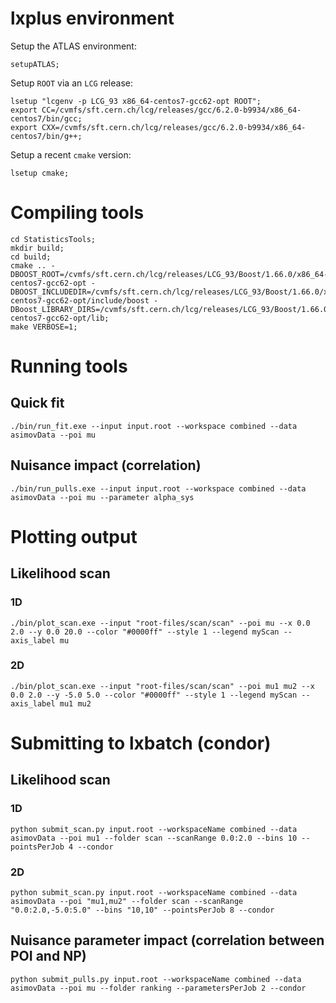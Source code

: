 # lxplus environment

Setup the ATLAS environment:

~~~~
setupATLAS;
~~~~

Setup `ROOT` via an `LCG` release:

~~~~
lsetup "lcgenv -p LCG_93 x86_64-centos7-gcc62-opt ROOT";
export CC=/cvmfs/sft.cern.ch/lcg/releases/gcc/6.2.0-b9934/x86_64-centos7/bin/gcc;
export CXX=/cvmfs/sft.cern.ch/lcg/releases/gcc/6.2.0-b9934/x86_64-centos7/bin/g++;
~~~~

Setup a recent `cmake` version:

~~~~
lsetup cmake;
~~~~

# Compiling tools

~~~~
cd StatisticsTools;
mkdir build;
cd build;
cmake .. -DBOOST_ROOT=/cvmfs/sft.cern.ch/lcg/releases/LCG_93/Boost/1.66.0/x86_64-centos7-gcc62-opt -DBOOST_INCLUDEDIR=/cvmfs/sft.cern.ch/lcg/releases/LCG_93/Boost/1.66.0/x86_64-centos7-gcc62-opt/include/boost -DBoost_LIBRARY_DIRS=/cvmfs/sft.cern.ch/lcg/releases/LCG_93/Boost/1.66.0/x86_64-centos7-gcc62-opt/lib;
make VERBOSE=1;
~~~~

# Running tools

## Quick fit

~~~~
./bin/run_fit.exe --input input.root --workspace combined --data asimovData --poi mu
~~~~

## Nuisance impact (correlation)

~~~~
./bin/run_pulls.exe --input input.root --workspace combined --data asimovData --poi mu --parameter alpha_sys
~~~~

# Plotting output

## Likelihood scan

### 1D

~~~
./bin/plot_scan.exe --input "root-files/scan/scan" --poi mu --x 0.0 2.0 --y 0.0 20.0 --color "#0000ff" --style 1 --legend myScan --axis_label mu
~~~

### 2D

~~~
./bin/plot_scan.exe --input "root-files/scan/scan" --poi mu1 mu2 --x 0.0 2.0 --y -5.0 5.0 --color "#0000ff" --style 1 --legend myScan --axis_label mu1 mu2
~~~
# Submitting to lxbatch (condor)

## Likelihood scan

### 1D

~~~~
python submit_scan.py input.root --workspaceName combined --data asimovData --poi mu1 --folder scan --scanRange 0.0:2.0 --bins 10 --pointsPerJob 4 --condor
~~~~

### 2D

~~~~
python submit_scan.py input.root --workspaceName combined --data asimovData --poi "mu1,mu2" --folder scan --scanRange "0.0:2.0,-5.0:5.0" --bins "10,10" --pointsPerJob 8 --condor
~~~~

## Nuisance parameter impact (correlation between POI and NP)

~~~~
python submit_pulls.py input.root --workspaceName combined --data asimovData --poi mu --folder ranking --parametersPerJob 2 --condor
~~~~
